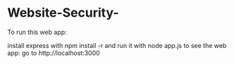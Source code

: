 # Website-Security-

To run this web app:

install express with npm install -r
and run it with node app.js
to see the web app: go to http://localhost:3000
